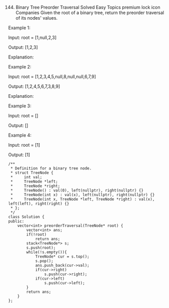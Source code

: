 144. Binary Tree Preorder Traversal
     Solved
     Easy
     Topics
     premium lock icon
     Companies
     Given the root of a binary tree, return the preorder traversal of its nodes' values.

Example 1:

Input: root = [1,null,2,3]

Output: [1,2,3]

Explanation:

Example 2:

Input: root = [1,2,3,4,5,null,8,null,null,6,7,9]

Output: [1,2,4,5,6,7,3,8,9]

Explanation:

Example 3:

Input: root = []

Output: []

Example 4:

Input: root = [1]

Output: [1]

```
/**
 * Definition for a binary tree node.
 * struct TreeNode {
 *     int val;
 *     TreeNode *left;
 *     TreeNode *right;
 *     TreeNode() : val(0), left(nullptr), right(nullptr) {}
 *     TreeNode(int x) : val(x), left(nullptr), right(nullptr) {}
 *     TreeNode(int x, TreeNode *left, TreeNode *right) : val(x), left(left), right(right) {}
 * };
 */
class Solution {
public:
    vector<int> preorderTraversal(TreeNode* root) {
        vector<int> ans;
        if(!root)
            return ans;
        stack<TreeNode*> s;
        s.push(root);
        while(!s.empty()){
            TreeNode* cur = s.top();
            s.pop();
            ans.push_back(cur->val);
            if(cur->right)
                s.push(cur->right);
            if(cur->left)
                s.push(cur->left);
        }
        return ans;
    }
};
```
